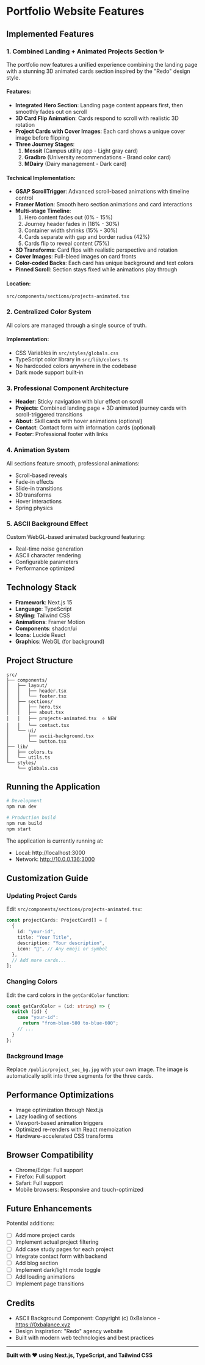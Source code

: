 # Portfolio Website Features

## Implemented Features

### 1. **Combined Landing + Animated Projects Section** ✨
The portfolio now features a unified experience combining the landing page with a stunning 3D animated cards section inspired by the "Redo" design style.

#### Features:
- **Integrated Hero Section**: Landing page content appears first, then smoothly fades out on scroll
- **3D Card Flip Animation**: Cards respond to scroll with realistic 3D rotation
- **Project Cards with Cover Images**: Each card shows a unique cover image before flipping
- **Three Journey Stages**:
  1. **Messit** (Campus utility app - Light gray card)
  2. **Gradbro** (University recommendations - Brand color card)
  3. **MDairy** (Dairy management - Dark card)

#### Technical Implementation:
- **GSAP ScrollTrigger**: Advanced scroll-based animations with timeline control
- **Framer Motion**: Smooth hero section animations and card interactions
- **Multi-stage Timeline**:
  1. Hero content fades out (0% - 15%)
  2. Journey header fades in (18% - 30%)
  3. Container width shrinks (15% - 30%)
  4. Cards separate with gap and border radius (42%)
  5. Cards flip to reveal content (75%)
- **3D Transforms**: Card flips with realistic perspective and rotation
- **Cover Images**: Full-bleed images on card fronts
- **Color-coded Backs**: Each card has unique background and text colors
- **Pinned Scroll**: Section stays fixed while animations play through

#### Location:
`src/components/sections/projects-animated.tsx`

### 2. **Centralized Color System**
All colors are managed through a single source of truth.

#### Implementation:
- CSS Variables in `src/styles/globals.css`
- TypeScript color library in `src/lib/colors.ts`
- No hardcoded colors anywhere in the codebase
- Dark mode support built-in

### 3. **Professional Component Architecture**
- **Header**: Sticky navigation with blur effect on scroll
- **Projects**: Combined landing page + 3D animated journey cards with scroll-triggered transitions
- **About**: Skill cards with hover animations (optional)
- **Contact**: Contact form with information cards (optional)
- **Footer**: Professional footer with links

### 4. **Animation System**
All sections feature smooth, professional animations:
- Scroll-based reveals
- Fade-in effects
- Slide-in transitions
- 3D transforms
- Hover interactions
- Spring physics

### 5. **ASCII Background Effect**
Custom WebGL-based animated background featuring:
- Real-time noise generation
- ASCII character rendering
- Configurable parameters
- Performance optimized

## Technology Stack

- **Framework**: Next.js 15
- **Language**: TypeScript
- **Styling**: Tailwind CSS
- **Animations**: Framer Motion
- **Components**: shadcn/ui
- **Icons**: Lucide React
- **Graphics**: WebGL (for background)

## Project Structure

```
src/
├── components/
│   ├── layout/
│   │   ├── header.tsx
│   │   └── footer.tsx
│   ├── sections/
│   │   ├── hero.tsx
│   │   ├── about.tsx
│   │   ├── projects-animated.tsx  ⭐ NEW
│   │   └── contact.tsx
│   └── ui/
│       ├── ascii-background.tsx
│       └── button.tsx
├── lib/
│   ├── colors.ts
│   └── utils.ts
└── styles/
    └── globals.css
```

## Running the Application

```bash
# Development
npm run dev

# Production build
npm run build
npm start
```

The application is currently running at:
- Local: http://localhost:3000
- Network: http://10.0.0.136:3000

## Customization Guide

### Updating Project Cards

Edit `src/components/sections/projects-animated.tsx`:

```typescript
const projectCards: ProjectCard[] = [
  {
    id: "your-id",
    title: "Your Title",
    description: "Your description",
    icon: "🚀", // Any emoji or symbol
  },
  // Add more cards...
];
```

### Changing Colors

Edit the card colors in the `getCardColor` function:

```typescript
const getCardColor = (id: string) => {
  switch (id) {
    case "your-id":
      return "from-blue-500 to-blue-600";
    // ...
  }
};
```

### Background Image

Replace `/public/project_sec_bg.jpg` with your own image.
The image is automatically split into three segments for the three cards.

## Performance Optimizations

- Image optimization through Next.js
- Lazy loading of sections
- Viewport-based animation triggers
- Optimized re-renders with React memoization
- Hardware-accelerated CSS transforms

## Browser Compatibility

- Chrome/Edge: Full support
- Firefox: Full support
- Safari: Full support
- Mobile browsers: Responsive and touch-optimized

## Future Enhancements

Potential additions:
- [ ] Add more project cards
- [ ] Implement actual project filtering
- [ ] Add case study pages for each project
- [ ] Integrate contact form with backend
- [ ] Add blog section
- [ ] Implement dark/light mode toggle
- [ ] Add loading animations
- [ ] Implement page transitions

## Credits

- ASCII Background Component: Copyright (c) 0xBalance - https://0xbalance.xyz
- Design Inspiration: "Redo" agency website
- Built with modern web technologies and best practices

---

**Built with ❤️ using Next.js, TypeScript, and Tailwind CSS**
